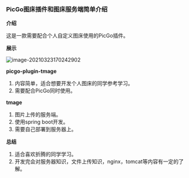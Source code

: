 ### PicGo图床插件和图床服务端简单介绍

**介绍**

这是一款需要配合个人自定义图床使用的PicGo插件。

**展示**

![image-20210323170242902](http://47.98.234.89/images/image-20210323170242902.png)

**picgo-plugin-tmage**

1. 内容简单，适合想要开发个人图床的同学参考学习。 
2. 需要配合PicGo同时使用。

**tmage**

1. 图片上传的服务端。
2.  使用spring boot开发。 
3. 需要自己部署到服务器上。

**总结**

1. 适合喜欢折腾的同学学习。 
2. 开发完会对服务器知识，文件上传知识，nginx，tomcat等内容有一定的了解。
